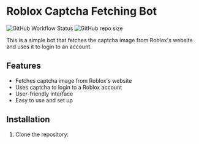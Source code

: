 # Roblox Captcha Fetching Bot

![GitHub Workflow Status](https://img.shields.io/github/workflow/status/nxkiss/captcha)
![GitHub repo size](https://img.shields.io/github/32/nxkiss/captcha)


This is a simple bot that fetches the captcha image from Roblox's website and uses it to login to an account.

## Features

- Fetches captcha image from Roblox's website
- Uses captcha to login to a Roblox account
- User-friendly interface
- Easy to use and set up

## Installation

1. Clone the repository: 

